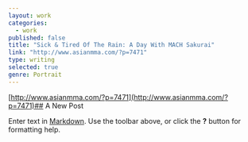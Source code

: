 ```yaml
---
layout: work
categories: 
  - work
published: false
title: "Sick & Tired Of The Rain: A Day With MACH Sakurai"
link: "http://www.asianmma.com/?p=7471"
type: writing
selected: true
genre: Portrait
---
```


[http://www.asianmma.com/?p=7471](http://www.asianmma.com/?p=7471)## A New Post

Enter text in [Markdown](http://daringfireball.net/projects/markdown/). Use the toolbar above, or click the **?** button for formatting help.
